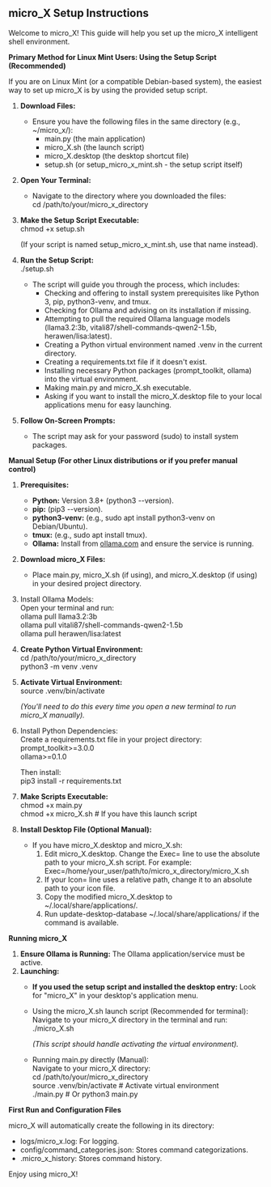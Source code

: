 ## **micro\_X Setup Instructions**

Welcome to micro\_X\! This guide will help you set up the micro\_X intelligent shell environment.

**Primary Method for Linux Mint Users: Using the Setup Script (Recommended)**

If you are on Linux Mint (or a compatible Debian-based system), the easiest way to set up micro\_X is by using the provided setup script.

1. **Download Files:**  
   * Ensure you have the following files in the same directory (e.g., \~/micro\_x/):  
     * main.py (the main application)  
     * micro\_X.sh (the launch script)  
     * micro\_X.desktop (the desktop shortcut file)  
     * setup.sh (or setup\_micro\_x\_mint.sh \- the setup script itself)  
2. **Open Your Terminal:**  
   * Navigate to the directory where you downloaded the files:  
     cd /path/to/your/micro\_x\_directory

3. **Make the Setup Script Executable:**  
   chmod \+x setup.sh

   (If your script is named setup\_micro\_x\_mint.sh, use that name instead).  
4. **Run the Setup Script:**  
   ./setup.sh

   * The script will guide you through the process, which includes:  
     * Checking and offering to install system prerequisites like Python 3, pip, python3-venv, and tmux.  
     * Checking for Ollama and advising on its installation if missing.  
     * Attempting to pull the required Ollama language models (llama3.2:3b, vitali87/shell-commands-qwen2-1.5b, herawen/lisa:latest).  
     * Creating a Python virtual environment named .venv in the current directory.  
     * Creating a requirements.txt file if it doesn't exist.  
     * Installing necessary Python packages (prompt\_toolkit, ollama) into the virtual environment.  
     * Making main.py and micro\_X.sh executable.  
     * Asking if you want to install the micro\_X.desktop file to your local applications menu for easy launching.  
5. **Follow On-Screen Prompts:**  
   * The script may ask for your password (sudo) to install system packages.

**Manual Setup (For other Linux distributions or if you prefer manual control)**

1. **Prerequisites:**  
   * **Python:** Version 3.8+ (python3 \--version).  
   * **pip:** (pip3 \--version).  
   * **python3-venv:** (e.g., sudo apt install python3-venv on Debian/Ubuntu).  
   * **tmux:** (e.g., sudo apt install tmux).  
   * **Ollama:** Install from [ollama.com](https://ollama.com/) and ensure the service is running.  
2. **Download micro\_X Files:**  
   * Place main.py, micro\_X.sh (if using), and micro\_X.desktop (if using) in your desired project directory.  
3. Install Ollama Models:  
   Open your terminal and run:  
   ollama pull llama3.2:3b  
   ollama pull vitali87/shell-commands-qwen2-1.5b  
   ollama pull herawen/lisa:latest

4. **Create Python Virtual Environment:**  
   cd /path/to/your/micro\_x\_directory  
   python3 \-m venv .venv

5. **Activate Virtual Environment:**  
   source .venv/bin/activate

   *(You'll need to do this every time you open a new terminal to run micro\_X manually).*  
6. Install Python Dependencies:  
   Create a requirements.txt file in your project directory:  
   prompt\_toolkit\>=3.0.0  
   ollama\>=0.1.0

   Then install:  
   pip3 install \-r requirements.txt

7. **Make Scripts Executable:**  
   chmod \+x main.py  
   chmod \+x micro\_X.sh  \# If you have this launch script

8. **Install Desktop File (Optional Manual):**  
   * If you have micro\_X.desktop and micro\_X.sh:  
     1. Edit micro\_X.desktop. Change the Exec= line to use the absolute path to your micro\_X.sh script. For example:  
        Exec=/home/your\_user/path/to/micro\_x\_directory/micro\_X.sh  
     2. If your Icon= line uses a relative path, change it to an absolute path to your icon file.  
     3. Copy the modified micro\_X.desktop to \~/.local/share/applications/.  
     4. Run update-desktop-database \~/.local/share/applications/ if the command is available.

**Running micro\_X**

1. **Ensure Ollama is Running:** The Ollama application/service must be active.  
2. **Launching:**  
   * **If you used the setup script and installed the desktop entry:** Look for "micro\_X" in your desktop's application menu.  
   * Using the micro\_X.sh launch script (Recommended for terminal):  
     Navigate to your micro\_X directory in the terminal and run:  
     ./micro\_X.sh

     *(This script should handle activating the virtual environment).*  
   * Running main.py directly (Manual):  
     Navigate to your micro\_X directory:  
     cd /path/to/your/micro\_x\_directory  
     source .venv/bin/activate  \# Activate virtual environment  
     ./main.py                  \# Or python3 main.py

**First Run and Configuration Files**

micro\_X will automatically create the following in its directory:

* logs/micro\_x.log: For logging.  
* config/command\_categories.json: Stores command categorizations.  
* .micro\_x\_history: Stores command history.

Enjoy using micro\_X\!